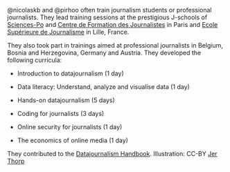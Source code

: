 @nicolaskb and @pirhoo often train journalism students or professional journalists. They lead training sessions at the prestigious J-schools of [Sciences-Po](http://www.journalisme.sciences-po.fr/) and [Centre de Formation des Journalistes](http://www.cfpj.com/ecole-de-journalisme/) in Paris and [Ecole Supérieure de Journalisme](http://esj-lille.fr/) in Lille, France.

They also took part in trainings aimed at professional journalists in Belgium, Bosnia and Herzegovina, Germany and Austria.
They developed the following curricula:



  
  * Introduction to datajournalism (1 day)

  
  * Data literacy: Understand, analyze and visualise data (1 day)

  
  * Hands-on datajournalism (5 days)

  
  * Coding for journalists (3 days)

  
  * Online security for journalists (1 day)

  
  * The economics of online media (1 day)


They contributed to the [Datajournalism Handbook](http://datajournalismhandbook.org/).
Illustration: CC-BY [Jer Thorp](http://www.flickr.com/photos/blprnt/5364232594/in/photostream/)

